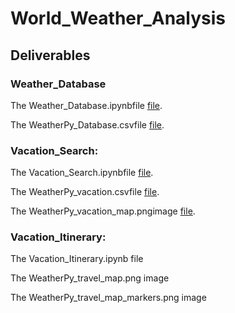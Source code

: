 # World_Weather_Analysis

## Deliverables

### Weather_Database

The Weather_Database.ipynbfile [file](Weather_Database.ipynb).


The WeatherPy_Database.csvfile [file](Weather_Database/Weather_Database.csv).

### Vacation_Search:

The Vacation_Search.ipynbfile [file](Vacation_Search/Vacation_Search.ipynb).

The WeatherPy_vacation.csvfile  [file](Vacation_Search/WeatherPy_vacation.csv).

The WeatherPy_vacation_map.pngimage [file](Vacation_Search/WeatherPy_vacation_map.png).


### Vacation_Itinerary:

The Vacation_Itinerary.ipynb file

The WeatherPy_travel_map.png image

The WeatherPy_travel_map_markers.png image
